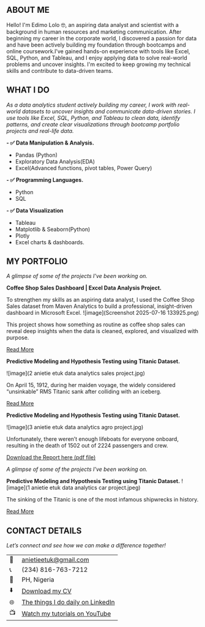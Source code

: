 <!--Section 1: Introduce your self-->
## ABOUT ME

Hello! I'm Edimo Lolo 🤓,  an aspiring data analyst and scientist with a background in human resources and marketing communication. After beginning my career in the corporate world, I discovered a passion for data and have been actively building my foundation through bootcamps and online coursework.I’ve gained hands-on experience with tools like Excel, SQL, Python, and Tableau, and I enjoy applying data to solve real-world problems and uncover insights. I'm excited to keep growing my technical skills and contribute to data-driven teams.


<!--Mention your top/relevant skills here - core and soft skills-->
## WHAT I DO

*As a data analytics student actively building my career, I work with real-world datasets to uncover insights and communicate data-driven stories. I use tools like Excel, SQL, Python, and Tableau to clean data, identify patterns, and create clear visualizations through bootcamp portfolio projects and real-life data.*

**- ✅ Data Manipulation & Analysis.**

+ Pandas (Python)
+  Exploratory Data Analysis(EDA)
+  Excel(Advanced functions, pivot tables, Power  Query)

**- ✅ Programming Languages.**
+ Python
+ SQL 

**- ✅  Data Visualization**
+ Tableau
+  Matplotlib & Seaborn(Python)
+   Plotly
+   Excel charts & dashboards.

<!--Section 2: List 3-4 key projects-->
## MY PORTFOLIO 

*A glimpse of some of the projects I've been working on.*

**Coffee Shop Sales Dashboard | Excel Data Analysis Project.**

To strengthen my skills as an aspiring data analyst, I used the Coffee Shop Sales dataset from Maven Analytics to build a professional, insight-driven dashboard in Microsoft Excel.
![image](Screenshot 2025-07-16 133925.png)

 This project shows how something as routine as coffee shop sales can reveal deep insights when the data is cleaned, explored, and visualized with purpose.


[Read More](https://www.linkedin.com/pulse/predictive-modeling-hypothesis-testing-using-titanic-dataset-anietie/)

**Predictive Modeling and Hypothesis Testing using Titanic Dataset.**

![image](2 anietie etuk data analytics sales project.jpg)

On April 15, 1912, during her maiden voyage, the widely considered “unsinkable” RMS Titanic sank after colliding with an iceberg. 

[Read More](https://www.linkedin.com/pulse/predictive-modeling-hypothesis-testing-using-titanic-dataset-anietie/)

**Predictive Modeling and Hypothesis Testing using Titanic Dataset.**

![image](3 anietie etuk data analytics agro project.jpg)

Unfortunately, there weren’t enough lifeboats for everyone onboard, resulting in the death of 1502 out of 2224 passengers and crew. 

<a href="17 How to Present Data to Executives by Anietie Etuk.pdf">Download the Report here (pdf file)</a>

*A glimpse of some of the projects I've been working on.*

**Predictive Modeling and Hypothesis Testing using Titanic Dataset.**
![image](1 anietie etuk data analytics car project.jpeg)

The sinking of the Titanic is one of the most infamous shipwrecks in history.


[Read More](https://www.linkedin.com/pulse/predictive-modeling-hypothesis-testing-using-titanic-dataset-anietie/)


## CONTACT DETAILS

*Let’s connect and see how we can make a difference together!*
<table>
  <tbody>
    <tr>
      <td>📧</td>
      <td><a href="mailto:anietieetuk@gmail.com">anietieetuk@gmail.com</a></td>
    </tr>
    <tr>
      <td>📞</td>
      <td>(234) 816-763-7212</td>
    </tr>
    <tr>
      <td>📍</td>
      <td>PH, Nigeria</td>
    </tr>
    <tr>
      <td>⬇️</td>
      <td><a href="https://etuk123456.github.io/portfolio1/docs/Profile.pdf">Download my CV</a></td>
    </tr>
    <tr>
      <td>🌐</td>
      <td><a href="https://linkedin.com/in/etukanietie">The things I do daily on LinkedIn</a></td>
    </tr>
    <tr>
      <td>📺</td>
      <td><a href="https://www.youtube.com/@LearnwithEtuk">Watch my tutorials on YouTube</a></td>
    </tr>
  </tbody>
</table>

   




